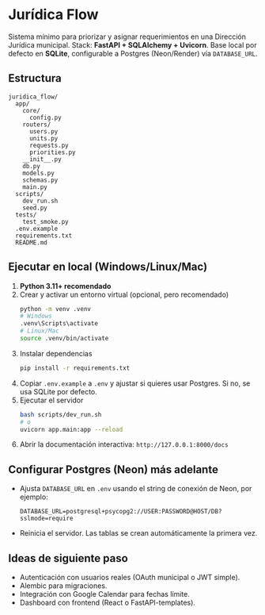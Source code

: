 # Jurídica Flow

Sistema mínimo para priorizar y asignar requerimientos en una Dirección Jurídica municipal.
Stack: **FastAPI + SQLAlchemy + Uvicorn**. Base local por defecto en **SQLite**, configurable a Postgres (Neon/Render) vía `DATABASE_URL`.

## Estructura

```
juridica_flow/
  app/
    core/
      config.py
    routers/
      users.py
      units.py
      requests.py
      priorities.py
    __init__.py
    db.py
    models.py
    schemas.py
    main.py
  scripts/
    dev_run.sh
    seed.py
  tests/
    test_smoke.py
  .env.example
  requirements.txt
  README.md
```

## Ejecutar en local (Windows/Linux/Mac)

1. **Python 3.11+ recomendado**
2. Crear y activar un entorno virtual (opcional, pero recomendado)
   ```bash
   python -m venv .venv
   # Windows
   .venv\Scripts\activate
   # Linux/Mac
   source .venv/bin/activate
   ```
3. Instalar dependencias
   ```bash
   pip install -r requirements.txt
   ```
4. Copiar `.env.example` a `.env` y ajustar si quieres usar Postgres. Si no, se usa SQLite por defecto.
5. Ejecutar el servidor
   ```bash
   bash scripts/dev_run.sh
   # o
   uvicorn app.main:app --reload
   ```
6. Abrir la documentación interactiva: `http://127.0.0.1:8000/docs`

## Configurar Postgres (Neon) más adelante

- Ajusta `DATABASE_URL` en `.env` usando el string de conexión de Neon, por ejemplo:
  ```env
  DATABASE_URL=postgresql+psycopg2://USER:PASSWORD@HOST/DB?sslmode=require
  ```
- Reinicia el servidor. Las tablas se crean automáticamente la primera vez.

## Ideas de siguiente paso
- Autenticación con usuarios reales (OAuth municipal o JWT simple).
- Alembic para migraciones.
- Integración con Google Calendar para fechas límite.
- Dashboard con frontend (React o FastAPI-templates).
